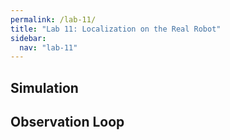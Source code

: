 ```yaml
---
permalink: /lab-11/
title: "Lab 11: Localization on the Real Robot"
sidebar:
  nav: "lab-11"
---
```


## Simulation

## Observation Loop

